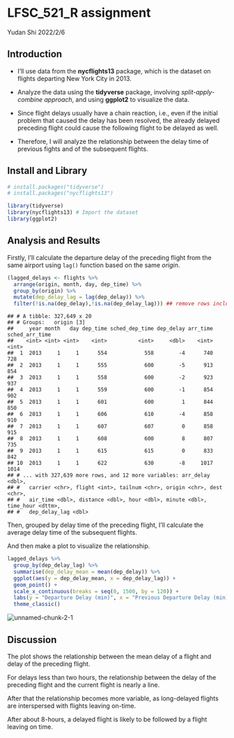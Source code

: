 LFSC\_521\_R assignment
================
Yudan Shi
2022/2/6

## Introduction

-   I’ll use data from the **nycflights13** package, which is the
    dataset on flights departing New York City in 2013.

-   Analyze the data using the **tidyverse** package, involving
    *split-apply-combine approach*, and using **ggplot2** to visualize
    the data.

-   Since flight delays usually have a chain reaction, i.e., even if the
    initial problem that caused the delay has been resolved, the already
    delayed preceding flight could cause the following flight to be
    delayed as well.

-   Therefore, I will analyze the relationship between the delay time of
    previous fights and of the subsequent flights.

## Install and Library

``` r
# install.packages("tidyverse")
# install.packages("nycflights13")

library(tidyverse)
library(nycflights13) # Import the dataset
library(ggplot2)
```

## Analysis and Results

Firstly, I’ll calculate the departure delay of the preceding flight from
the same airport using `lag()` function based on the same *origin*.

``` r
(lagged_delays <- flights %>% 
  arrange(origin, month, day, dep_time) %>%
  group_by(origin) %>%
  mutate(dep_delay_lag = lag(dep_delay)) %>%
  filter(!is.na(dep_delay),!is.na(dep_delay_lag))) ## remove rows including NA values
```

    ## # A tibble: 327,649 x 20
    ## # Groups:   origin [3]
    ##     year month   day dep_time sched_dep_time dep_delay arr_time sched_arr_time
    ##    <int> <int> <int>    <int>          <int>     <dbl>    <int>          <int>
    ##  1  2013     1     1      554            558        -4      740            728
    ##  2  2013     1     1      555            600        -5      913            854
    ##  3  2013     1     1      558            600        -2      923            937
    ##  4  2013     1     1      559            600        -1      854            902
    ##  5  2013     1     1      601            600         1      844            850
    ##  6  2013     1     1      606            610        -4      858            910
    ##  7  2013     1     1      607            607         0      858            915
    ##  8  2013     1     1      608            600         8      807            735
    ##  9  2013     1     1      615            615         0      833            842
    ## 10  2013     1     1      622            630        -8     1017           1014
    ## # ... with 327,639 more rows, and 12 more variables: arr_delay <dbl>,
    ## #   carrier <chr>, flight <int>, tailnum <chr>, origin <chr>, dest <chr>,
    ## #   air_time <dbl>, distance <dbl>, hour <dbl>, minute <dbl>, time_hour <dttm>,
    ## #   dep_delay_lag <dbl>

Then, grouped by delay time of the preceding flight, I’ll calculate the
average delay time of the subsequent flights.

And then make a plot to visualize the relationship.

``` r
lagged_delays %>%
  group_by(dep_delay_lag) %>%
  summarise(dep_delay_mean = mean(dep_delay)) %>%
  ggplot(aes(y = dep_delay_mean, x = dep_delay_lag)) +
  geom_point() +
  scale_x_continuous(breaks = seq(0, 1500, by = 120)) +
  labs(y = "Departure Delay (min)", x = "Previous Departure Delay (min)") + 
  theme_classic()
```

![unnamed-chunk-2-1](https://user-images.githubusercontent.com/99147879/152708023-322aab7a-03c8-4347-9942-bd0f6a860b3f.png)

## Discussion

The plot shows the relationship between the mean delay of a flight and
delay of the preceding flight.

For delays less than two hours, the relationship between the delay of
the preceding flight and the current flight is nearly a line.

After that the relationship becomes more variable, as long-delayed
flights are interspersed with flights leaving on-time.

After about 8-hours, a delayed flight is likely to be followed by a
flight leaving on time.
